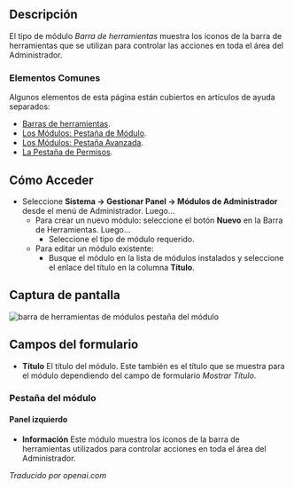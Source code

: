 <!-- Filename: Help4.x:Admin_Modules:_Toolbar  / Display title: Modules : Barre d'outils -->

## Descripción

El tipo de módulo *Barra de herramientas* muestra los iconos de la barra de herramientas que se utilizan para controlar las acciones en toda el área del Administrador.

### Elementos Comunes

Algunos elementos de esta página están cubiertos en artículos de ayuda separados:

* [Barras de herramientas](jdocmanual?article=help/common-elements/toolbars).
* [Los Módulos: Pestaña de Módulo](jdocmanual?article=help/modules/modules-module-tab).
* [Los Módulos: Pestaña Avanzada](jdocmanual?article=help/modules/modules-advanced-tab).
* [La Pestaña de Permisos](jdocmanual?article=help/common-elements/edit-permissions).

## Cómo Acceder

- Seleccione **Sistema → Gestionar Panel → Módulos de Administrador** desde
  el menú de Administrador. Luego...
  - Para crear un nuevo módulo: seleccione el botón **Nuevo** en la Barra de Herramientas. Luego...
    - Seleccione el tipo de módulo requerido.
  - Para editar un módulo existente:
    - Busque el módulo en la lista de módulos instalados y seleccione el enlace del título en la columna **Título**.

## Captura de pantalla

![barra de herramientas de módulos pestaña del módulo](../../../es/images/modules-admin/modules-toolbar-module-tab.png)

## Campos del formulario

- **Título** El título del módulo. Este también es el título que se muestra
  para el módulo dependiendo del campo de formulario *Mostrar Título*.

### Pestaña del módulo

#### Panel izquierdo

- **Información** Este módulo muestra los íconos de la barra de herramientas utilizados para controlar
  acciones en toda el área del Administrador.

*Traducido por openai.com*

